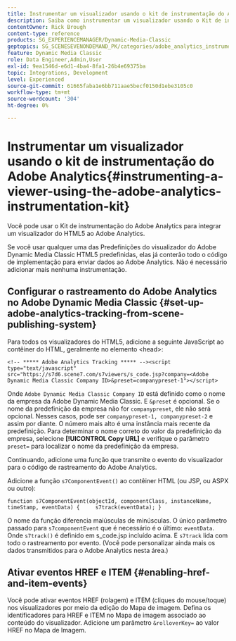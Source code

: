 ```yaml
---
title: Instrumentar um visualizador usando o kit de instrumentação do Adobe Analytics
description: Saiba como instrumentar um visualizador usando o Kit de instrumentação do Adobe Analytics no Adobe Dynamic Media Classic.
contentOwner: Rick Brough
content-type: reference
products: SG_EXPERIENCEMANAGER/Dynamic-Media-Classic
geptopics: SG_SCENESEVENONDEMAND_PK/categories/adobe_analytics_instrumentation_kit
feature: Dynamic Media Classic
role: Data Engineer,Admin,User
exl-id: 9ea1546d-e6d1-4ba4-8fa1-26b4e69375ba
topic: Integrations, Development
level: Experienced
source-git-commit: 61665faba1e6bb711aae5becf0150d1ebe3105c0
workflow-type: tm+mt
source-wordcount: '304'
ht-degree: 0%

---
```


# Instrumentar um visualizador usando o kit de instrumentação do Adobe Analytics{#instrumenting-a-viewer-using-the-adobe-analytics-instrumentation-kit}

Você pode usar o Kit de instrumentação do Adobe Analytics para integrar um visualizador do HTML5 ao Adobe Analytics.

Se você usar qualquer uma das Predefinições do visualizador do Adobe Dynamic Media Classic HTML5 predefinidas, elas já conterão todo o código de implementação para enviar dados ao Adobe Analytics. Não é necessário adicionar mais nenhuma instrumentação.

## Configurar o rastreamento do Adobe Analytics no Adobe Dynamic Media Classic {#set-up-adobe-analytics-tracking-from-scene-publishing-system}

Para todos os visualizadores do HTML5, adicione a seguinte JavaScript ao contêiner do HTML, geralmente no elemento &lt;head>:

```as3
<!-- ***** Adobe Analytics Tracking ***** --><script type="text/javascript" src="https://s7d6.scene7.com/s7viewers/s_code.jsp?company=<Adobe Dynamic Media Classic Company ID>&preset=companypreset-1"></script>
```

Onde `Adobe Dynamic Media Classic Company ID` está definido como o nome da empresa da Adobe Dynamic Media Classic. E `&preset` é opcional. Se o nome da predefinição da empresa não for `companypreset`, ele não será opcional. Nesses casos, pode ser `companypreset-1, companypreset-2` e assim por diante. O número mais alto é uma instância mais recente da predefinição. Para determinar o nome correto do valor da predefinição da empresa, selecione **[!UICONTROL Copy URL]** e verifique o parâmetro `preset=` para localizar o nome da predefinição da empresa.

Continuando, adicione uma função que transmite o evento do visualizador para o código de rastreamento do Adobe Analytics.

Adicione a função `s7ComponentEvent()` ao contêiner HTML (ou JSP, ou ASPX ou outro):

```as3
function s7ComponentEvent(objectId, componentClass, instanceName, timeStamp, eventData) {     s7track(eventData); }
```

O nome da função diferencia maiúsculas de minúsculas. O único parâmetro passado para `s7componentEvent` que é necessário é o último: `eventData`. Onde `s7track()` é definido em s_code.jsp incluído acima. E `s7track` lida com todo o rastreamento por evento. (Você pode personalizar ainda mais os dados transmitidos para o Adobe Analytics nesta área.)

## Ativar eventos HREF e ITEM {#enabling-href-and-item-events}

Você pode ativar eventos HREF (rolagem) e ITEM (cliques do mouse/toque) nos visualizadores por meio da edição do Mapa de imagem. Defina os identificadores para HREF e ITEM no Mapa de imagem associado ao conteúdo do visualizador. Adicione um parâmetro `&rolloverKey=` ao valor HREF no Mapa de Imagem.
